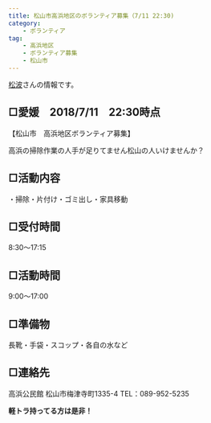 ```yaml
---
title: 松山市高浜地区のボランティア募集（7/11 22:30)
category: 
    - ボランティア
tag:
    - 高浜地区
    - ボランティア募集
    - 松山市
---
```

[松波](https://www.facebook.com/yudai.matsunami/posts/1750004631741810)さんの情報です。

## □愛媛　2018/7/11　22:30時点

【松山市　高浜地区ボランティア募集】

高浜の掃除作業の人手が足りてません松山の人いけませんか？

## □活動内容
・掃除・片付け・ゴミ出し・家具移動

## □受付時間
8:30〜17:15

## □活動時間
9:00〜17:00

## □準備物
長靴・手袋・スコップ・各自の水など

## □連絡先

高浜公民館
松山市梅津寺町1335-4
TEL：089-952-5235

**軽トラ持ってる方は是非！**